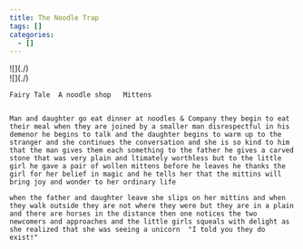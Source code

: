 ```yaml
---
title: The Noodle Trap
tags: []
categories:
  - []
---
```

<!-- more --><div class="embedded-image-left">![](./)</div><div class="embedded-image-right">![](./)</div>


	Fairy Tale	A noodle shop	Mittens


    Man and daughter go eat dinner at noodles & Company they begin to eat their meal when they are joined by a smaller man disrespectful in his demenor he begins to talk and the daughter begins to warm up to the stranger and she continues the conversation and she is so kind to him that the man gives them each something to the father he gives a carved stone that was very plain and ltimately worthless but to the little girl he gave a pair of wollen mittens before he leaves he thanks the girl for her belief in magic and he tells her that the mittins will bring joy and wonder to her ordinary life

    when the father and daughter leave she slips on her mittins and when they walk outside they are not where they were but they are in a plain and there are horses in the distance then one notices the two newcomers and approaches and the little girls squeals with delight as she realized that she was seeing a unicorn  "I told you they do exist!"